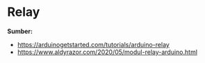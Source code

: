 # Relay

**Sumber:**
- https://arduinogetstarted.com/tutorials/arduino-relay
- https://www.aldyrazor.com/2020/05/modul-relay-arduino.html